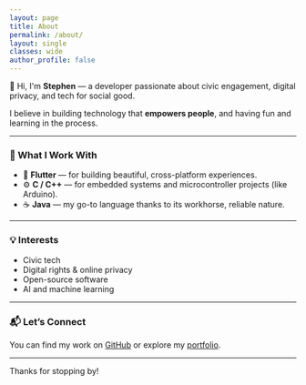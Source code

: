 ```yaml
---
layout: page
title: About
permalink: /about/
layout: single
classes: wide
author_profile: false
---
```


👋 Hi, I'm **Stephen** — a developer passionate about civic engagement, digital privacy, and tech for social good.

I believe in building technology that **empowers people**, and having fun and learning in the process.

---

### 🧰 What I Work With

- 📱 **Flutter** — for building beautiful, cross-platform experiences.
- ⚙️ **C / C++** — for embedded systems and microcontroller projects (like Arduino).
- ☕ **Java** — my go-to language thanks to its workhorse, reliable nature.

---

### 💡 Interests

- Civic tech
- Digital rights & online privacy
- Open-source software
- AI and machine learning

---

### 📬 Let’s Connect

You can find my work on [GitHub](https://github.com/lostplusfound) or explore my [portfolio](/portfolio/).

---

Thanks for stopping by!

